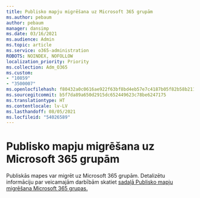 ```yaml
---
title: Publisko mapju migrēšana uz Microsoft 365 grupām
ms.author: pebaum
author: pebaum
manager: dansimp
ms.date: 03/16/2021
ms.audience: Admin
ms.topic: article
ms.service: o365-administration
ROBOTS: NOINDEX, NOFOLLOW
localization_priority: Priority
ms.collection: Adm_O365
ms.custom:
- "10859"
- "3500007"
ms.openlocfilehash: f80432a0c0616ae922f63bf8bd4eb57e7c4187b05f82b58b21106a7f0c7863a0
ms.sourcegitcommit: b5f7da89a650d2915dc652449623c78be6247175
ms.translationtype: HT
ms.contentlocale: lv-LV
ms.lasthandoff: 08/05/2021
ms.locfileid: "54026589"
---
```

# <a name="migrate-public-folders-to-microsoft-365-groups"></a>Publisko mapju migrēšana uz Microsoft 365 grupām

Publiskās mapes var migrēt uz Microsoft 365 grupām. Detalizētu informāciju par veicamajām darbībām skatiet [sadaļā Publisko mapju migrēšana Microsoft 365 grupas.](https://aka.ms/PFToM365Group)
